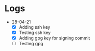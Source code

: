 # Logs
- 28-04-21
	- [x] Adding ssh key
	- [x] Testing ssh key 
	- [x] Adding gpg key for signing commit
	- [ ] Testing gpg
